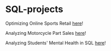 # SQL-projects


Optimizing Online Sports Retail [here](https://github.com/lj-yuan/SQL-projects/tree/main/Optimizing%20Online%20Sports%20Retail%20Revenue)!

Analyzing Motorcycle Part Sales [here](https://github.com/lj-yuan/SQL-projects/tree/main/Analyzing%20Motorcycle%20Part%20Sales)!

Analyzing Students' Mental Health in SQL [here](https://github.com/lj-yuan/SQL-projects/tree/main/Analyzing%20Students'%20Mental%20Health%20in%20SQL)!
